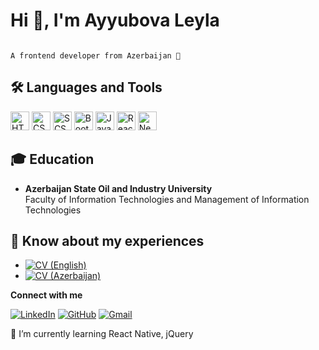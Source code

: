
# Hi 👋, I'm Ayyubova Leyla

                                                                                    A frontend developer from Azerbaijan 🚀
## 🛠 Languages and Tools

<img src="https://img.icons8.com/color/48/000000/html-5.png" alt="HTML" width="30" height="30"/> <img src="https://img.icons8.com/color/48/000000/css3.png" alt="CSS" width="30" height="30"/> <img src="https://img.icons8.com/color/48/000000/sass.png" alt="SCSS" width="30" height="30"/> <img src="https://img.icons8.com/color/48/000000/bootstrap.png" alt="Bootstrap" width="30" height="30"/> <img src="https://img.icons8.com/color/48/000000/javascript.png" alt="JavaScript" width="30" height="30"/> <img src="https://img.icons8.com/color/48/000000/react-native.png" alt="React" width="30" height="30"/> <img src="https://img.icons8.com/color/48/000000/nextjs.png" alt="Next.js" width="30" height="30"/>

## 🎓 Education

- **Azerbaijan State Oil and Industry University**  
Faculty of Information Technologies and Management of Information Technologies

## 📄 Know about my experiences

- [![CV (English)](https://img.shields.io/badge/CV%20(Azerbaijan)-000000?style=for-the-badge)](https://drive.google.com/file/d/15oOJL1wHdSCuGaqMnOsXQDU4ueTL1PVl/view?usp=drivesdk)  
- [![CV (Azerbaijan)](https://img.shields.io/badge/CV%20(English)-000000?style=for-the-badge)](https://drive.google.com/file/d/1YUkhyOnow5Ioh1mh_x3SrjSXTOfdLqvo/view?usp=drivesdkk)  

**Connect with me**  

[![LinkedIn](https://img.shields.io/badge/LinkedIn-0A66C2?style=for-the-badge&logo=linkedin&logoColor=white)](http://linkedin.com/in/leyla-ayyubova-814815231)   [![GitHub](https://img.shields.io/badge/GitHub-181717?style=for-the-badge&logo=github&logoColor=white)](https://github.com/Leylayyubova)   [![Gmail](https://img.shields.io/badge/Gmail-D14836?style=for-the-badge&logo=gmail&logoColor=white)](mailto:ayyubovaleyla2002@gmail.com)

🌱 I’m currently learning React Native, jQuery

